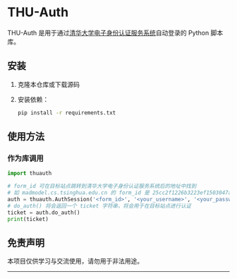 # THU-Auth

THU-Auth 是用于通过[清华大学电子身份认证服务系统](https://id.tsinghua.edu.cn)自动登录的 Python 脚本库。

## 安装

1. 克隆本仓库或下载源码
2. 安装依赖：

   ```bash
   pip install -r requirements.txt
   ```

## 使用方法

### 作为库调用

```python
import thuauth

# form_id 可在目标站点跳转到清华大学电子身份认证服务系统后的地址中找到
# 如 madmodel.cs.tsinghua.edu.cn 的 form_id 是 25cc2f1226b3223ef1503047a72fd6a6
auth = thuauth.AuthSession('<form_id>', '<your_username>', '<your_password>')
# do_auth() 将会返回一个 ticket 字符串，将会用于在目标站点进行认证
ticket = auth.do_auth()
print(ticket)
```

## 免责声明

本项目仅供学习与交流使用，请勿用于非法用途。

---
